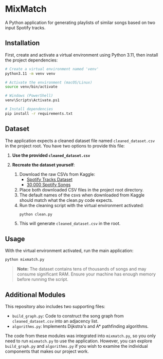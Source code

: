 # MixMatch

A Python application for generating playlists of similar songs based on two input Spotify tracks.

## Installation

First, create and activate a virtual environment using Python 3.11, then install the project dependencies:

```bash
# Create a virtual environment named 'venv'
python3.11 -m venv venv

# Activate the environment (macOS/Linux)
source venv/bin/activate

# Windows (PowerShell)
venv\Scripts\Activate.ps1

# Install dependencies
pip install -r requirements.txt
```

## Dataset

The application expects a cleaned dataset file named `cleaned_dataset.csv` in the project root. You have two options to provide this file:

1. **Use the provided `cleaned_dataset.csv`**

2. **Recreate the dataset yourself**:
   1. Download the raw CSVs from Kaggle:
      - [Spotify Tracks Dataset](https://www.kaggle.com/datasets/maharshipandya/-spotify-tracks-dataset)
      - [30,000 Spotify Songs](https://www.kaggle.com/datasets/joebeachcapital/30000-spotify-songs)
   2. Place both downloaded CSV files in the project root directory.
   3. The default names of the csvs when downloaded from Kaggle should match what the clean.py code expects.
   4. Run the cleaning script with the virtual environment activated:
      ```bash
      python clean.py
      ```
   5. This will generate `cleaned_dataset.csv` in the root.

## Usage

With the virtual environment activated, run the main application:

```bash
python mixmatch.py
```

> **Note:** The dataset contains tens of thousands of songs and may consume significant RAM. Ensure your machine has enough memory before running the script.
## Additional Modules

This repository also includes two supporting files:

- `build_graph.py`: Code to construct the song graph from `cleaned_dataset.csv` into an adjacency list.
- `algorithms.py`: Implements Dijkstra's and A* pathfinding algorithms.

The code from these modules was integrated into `mixmatch.py`, so you only need to run `mixmatch.py` to use the application. However, you can explore `build_graph.py` and `algorithms.py` if you wish to examine the individual components that makes our project work.

